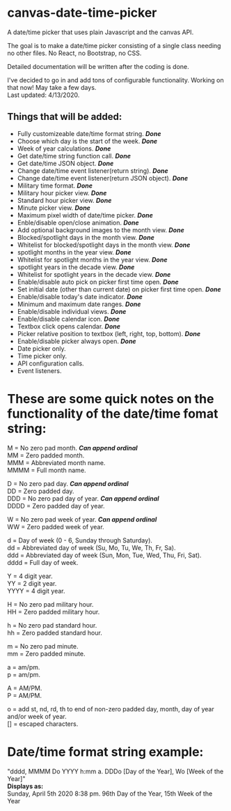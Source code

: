 # canvas-date-time-picker
A date/time picker that uses plain Javascript and the canvas API.

The goal is to make a date/time picker consisting of a single class needing no other files.
No React, no Bootstrap, no CSS.

Detailed documentation will be written after the coding is done.

I've decided to go in and add tons of configurable functionality. Working on that now! May take a few days.  
Last updated: 4/13/2020.

## __Things that will be added:__
- Fully customizeable date/time format string. ***Done***
- Choose which day is the start of the week. ***Done***
- Week of year calculations. ***Done***
- Get date/time string function call. ***Done***
- Get date/time JSON object. ***Done***
- Change date/time event listener(return string). ***Done***
- Change date/time event listener(return JSON object). ***Done***
- Military time format. ***Done***
- Military hour picker view. ***Done***
- Standard hour picker view. ***Done***
- Minute picker view. ***Done***
- Maximum pixel width of date/time picker. ***Done***
- Enble/disable open/close animation. ***Done***
- Add optional background images to the month view. ***Done***
- Blocked/spotlight days in the month view. ***Done***
- Whitelist for blocked/spotlight days in the month view. ***Done***
- spotlight months in the year view. ***Done***
- Whitelist for spotlight months in the year view. ***Done***
- spotlight years in the decade view. ***Done***
- Whitelist for spotlight years in the decade view. ***Done***
- Enable/disable auto pick on picker first time open. ***Done***
- Set initial date (other than current date) on picker first time open. ***Done***
- Enable/disable today's date indicator. ***Done***
- Minimum and maximum date ranges. ***Done***
- Enable/disable individual views. ***Done***
- Enable/disable calendar icon. ***Done***
- Textbox click opens calendar. ***Done***
- Picker relative position to textbox (left, right, top, bottom). ***Done***
- Enable/disable picker always open. ***Done***
- Date picker only.
- Time picker only.
- API configuration calls.
- Event listeners.

# __These are some quick notes on the functionality of the date/time fomat string:__  
M    = No zero pad month.       ***Can append ordinal***  
MM   = Zero padded month.  
MMM  = Abbreviated month name.  
MMMM = Full month name.  

D    = No zero pad day.         ***Can append ordinal***  
DD   = Zero padded day.  
DDD  = No zero pad day of year. ***Can append ordinal***  
DDDD = Zero padded day of year.  

W    = No zero pad week of year. ***Can append ordinal***  
WW   = Zero padded week of year.  

d    = Day of week (0 - 6, Sunday through Saturday).  
dd   = Abbreviated day of week (Su, Mo, Tu, We, Th, Fr, Sa).  
ddd  = Abbreviated day of week (Sun, Mon, Tue, Wed, Thu, Fri, Sat).  
dddd = Full day of week.  

Y    = 4 digit year.  
YY   = 2 digit year.  
YYYY = 4 digit year.  

H    = No zero pad military hour.  
HH   = Zero padded military hour.  

h    = No zero pad standard hour.  
hh   = Zero padded standard hour.  

m    = No zero pad minute.  
mm   = Zero padded minute.   

a    = am/pm.  
p    = am/pm.  

A    = AM/PM.  
P    = AM/PM.  

o    = add st, nd, rd, th to end of non-zero padded day, month, day of year and/or week of year.  
[]   = escaped characters.

# __Date/time format string example:__  
"dddd, MMMM Do YYYY h:mm a. DDDo [Day of the Year], Wo [Week of the Year]"  
__Displays as:__  
Sunday, April 5th 2020 8:38 pm. 96th Day of the Year, 15th Week of the Year
